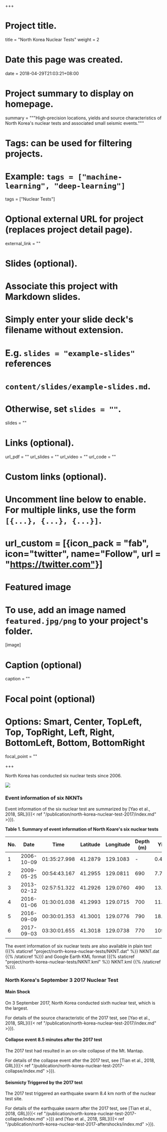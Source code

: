 +++
# Project title.
title = "North Korea Nuclear Tests"
weight = 2

# Date this page was created.
date = 2018-04-29T21:03:21+08:00

# Project summary to display on homepage.
summary = """High-precision locations, yields and source characteristics of
North Korea's nuclear tests and associated small seismic events."""

# Tags: can be used for filtering projects.
# Example: `tags = ["machine-learning", "deep-learning"]`
tags = ["Nuclear Tests"]

# Optional external URL for project (replaces project detail page).
external_link = ""

# Slides (optional).
#   Associate this project with Markdown slides.
#   Simply enter your slide deck's filename without extension.
#   E.g. `slides = "example-slides"` references
#   `content/slides/example-slides.md`.
#   Otherwise, set `slides = ""`.
slides = ""

# Links (optional).
url_pdf = ""
url_slides = ""
url_video = ""
url_code = ""

# Custom links (optional).
#   Uncomment line below to enable. For multiple links, use the form `[{...}, {...}, {...}]`.
# url_custom = [{icon_pack = "fab", icon="twitter", name="Follow", url = "https://twitter.com"}]

# Featured image
# To use, add an image named `featured.jpg/png` to your project's folder.
[image]
  # Caption (optional)
  caption = ""

  # Focal point (optional)
  # Options: Smart, Center, TopLeft, Top, TopRight, Left, Right, BottomLeft, Bottom, BottomRight
  focal_point = ""

+++

North Korea has conducted six nuclear tests since 2006.

![](NKNT.jpg)

### Event information of six NKNTs

Event information of the six nuclear test are summarized by
[Yao et al., 2018, SRL]({{< ref "/publication/north-korea-nuclear-test-2017/index.md" >}}).

**Table 1. Summary of event information of North Koare's six nuclear tests**

No.| Date       | Time         | Latitude | Longitude | Depth (m) | Yield (kt)
---|------------|--------------|----------|-----------|-----------|-----------
1  | 2006-10-09	| 01:35:27.998 | 41.2879	| 129.1083  | -	        | 0.48
2  | 2009-05-25	| 00:54:43.167 | 41.2955	| 129.0811  | 690       | 7.7±2.0
3  | 2013-02-12	| 02:57:51.322 | 41.2926	| 129.0760  | 490       | 13.5±4.1
4  | 2016-01-06	| 01:30:01.038 | 41.2993	| 129.0715  | 700       | 11.4±4.4
5  | 2016-09-09	| 00:30:01.353 | 41.3001	| 129.0776  | 790       | 18.0±5.9
6  | 2017-09-03	| 03:30:01.655 | 41.3018	| 129.0738  | 770       | 109.4±48.6

The event information of six nuclear tests are also available in plain text
({{% staticref "project/north-korea-nuclear-tests/NKNT.dat" %}} NKNT.dat {{% /staticref %}})
and Google Earth KML format ({{% staticref "project/north-korea-nuclear-tests/NKNT.kml" %}} NKNT.kml {{% /staticref %}}).

### North Korea's September 3 2017 Nuclear Test

#### Main Shock

On 3 September 2017, North Korea conducted sixth nuclear test, which is the
largest.

For details of the source characteristic of the 2017 test,
see [Yao et al., 2018, SRL]({{< ref "/publication/north-korea-nuclear-test-2017/index.md" >}}).

#### Collapse event 8.5 minutes after the 2017 test

The 2017 test had resulted in an on-site collapse of the Mt. Mantap.

For details of the collapse event after the 2017 test,
see [Tian et al., 2018, GRL]({{< ref "/publication/north-korea-nuclear-test-2017-collapse/index.md" >}}).

#### Seismicty Triggered by the 2017 test

The 2017 test triggered an earthquake swarm 8.4 km north of the nuclear test site.

For details of the earthquake swarm after the 2017 test,
see [Tian et al., 2018, GRL]({{< ref "/publication/north-korea-nuclear-test-2017-collapse/index.md" >}})
and [Yao et al., 2018, SRL]({{< ref "/publication/north-korea-nuclear-test-2017-aftershocks/index.md" >}}).

